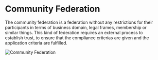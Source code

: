 # Community Federation

The community federation is a federation without any restrictions for their participants in terms of business domain, legal frames, membership or similar things. This kind of federation requires an external process to establish trust, to ensure that the compliance criterias are given and the application criteria are fulfilled.


![Community Federation](./media/CommunityFederation.drawio.png)
